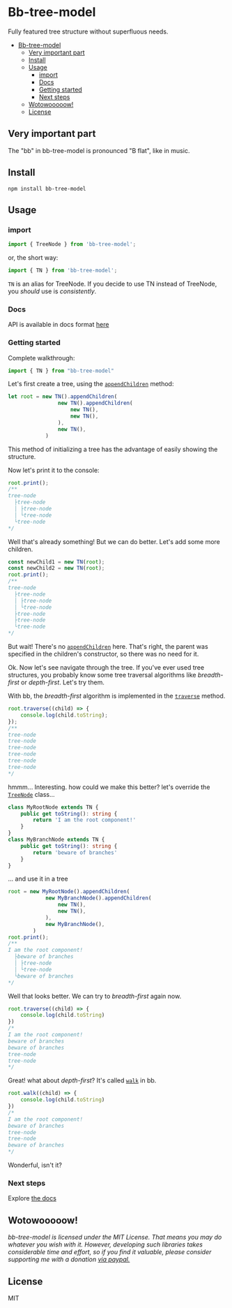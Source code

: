 # Bb-tree-model

Fully featured tree structure without superfluous needs.

- [Bb-tree-model](#bb-tree-model)
  - [Very important part](#very-important-part)
  - [Install](#install)
  - [Usage](#usage)
    - [import](#import)
    - [Docs](#docs)
    - [Getting started](#getting-started)
    - [Next steps](#next-steps)
  - [Wotowooooow!](#wotowooooow)
  - [License](#license)

## Very important part

The "bb" in bb-tree-model is pronounced "B flat", like in music.

## Install

``` shell
npm install bb-tree-model
```

## Usage

### import

``` typescript
import { TreeNode } from 'bb-tree-model';
```

or, the short way:

``` typescript
import { TN } from 'bb-tree-model';
```

`TN` is an alias for TreeNode. If you decide to use TN instead of TreeNode, you *should* use is *consistently*.

### Docs

API is available in docs format [here](https://marr11317.github.io/bb-tree-model)

### Getting started

Complete walkthrough:

```typescript
import { TN } from "bb-tree-model"
```

Let's first create a tree, using the [`appendChildren`](https://marr11317.github.io/classes/tn.html#appendchildren) method:

```typescript
let root = new TN().appendChildren(
                new TN().appendChildren(
                    new TN(),
                    new TN(),
                ),
                new TN(),
            )
```

This method of initializing a tree has the advantage of easily showing the structure.

Now let's print it to the console:

```typescript
root.print();
/**
tree-node
  ├tree-node
  │ ├tree-node
  │ └tree-node
  └tree-node
*/
```

Well that's already something! But we can do better. Let's add some more children.

```typescript
const newChild1 = new TN(root);
const newChild2 = new TN(root);
root.print();
/**
tree-node
  ├tree-node
  │ ├tree-node
  │ └tree-node
  ├tree-node
  ├tree-node
  └tree-node
*/
```

But wait! There's no [`appendChildren`](https://marr11317.github.io/classes/tn.html#appendchildren) here.
That's right, the parent was specified in the children's constructor, so there was no need for it.

Ok. Now let's see navigate through the tree.
If you've ever used tree structures, you probably know some tree traversal algorithms like
*breadth-first* or *depth-first*. Let's try them.

With bb, the *breadth-first* algorithm is implemented in the [`traverse`](https://marr11317.github.io/classes/tn.html#traverse) method.

```typescript
root.traverse((child) => {
    console.log(child.toString);
});
/**
tree-node
tree-node
tree-node
tree-node
tree-node
tree-node
*/
```

hmmm... Interesting. how could we make this better?
let's override the [`TreeNode`](https://marr11317.github.io/bb-tree-model/classes/tn.html) class...

```typescript
class MyRootNode extends TN {
    public get toString(): string {
        return 'I am the root component!'
    }
}
class MyBranchNode extends TN {
    public get toString(): string {
        return 'beware of branches'
    }
}
```

... and use it in a tree

```typescript
root = new MyRootNode().appendChildren(
            new MyBranchNode().appendChildren(
                new TN(),
                new TN(),
            ),
            new MyBranchNode(),
        )
root.print();
/**
I am the root component!
  ├beware of branches
  │ ├tree-node
  │ └tree-node
  └beware of branches
*/
```

Well that looks better. We can try to *breadth-first* again now.

```typescript
root.traverse((child) => {
    console.log(child.toString)
})
/*
I am the root component!
beware of branches
beware of branches
tree-node
tree-node
*/
```

Great! what about *depth-first*? It's called [`walk`](https://marr11317.github.io/bb-tree-model/classes/tn.html#walk) in bb.

```typescript
root.walk((child) => {
    console.log(child.toString)
})
/*
I am the root component!
beware of branches
tree-node
tree-node
beware of branches
*/
```

Wonderful, isn't it?

### Next steps

Explore [the docs](https://marr11317.github.io/bb-tree-model/)

## Wotowooooow!

*bb-tree-model is licensed under the MIT License. That means you may do whatever you wish with it. However, developing such libraries takes considerable time and effort, so if you find it valuable, please consider supporting me with a donation [via paypal.](https://www.paypal.com/cgi-bin/webscr?cmd=_s-xclick&hosted_button_id=S2ZCFC2QSQVQ4&source=url)*

## License

MIT
